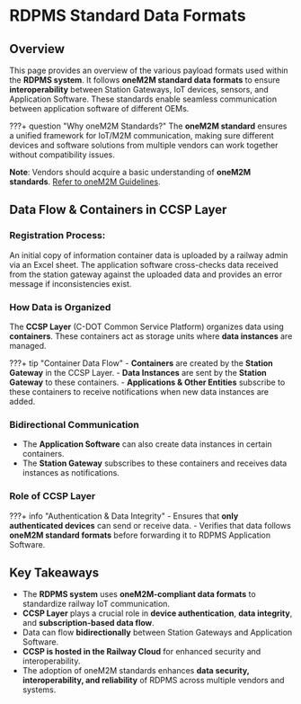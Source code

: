 # RDPMS Standard Data Formats

## Overview
This page provides an overview of the various payload formats used within the **RDPMS system**. It follows **oneM2M standard data formats** to ensure **interoperability** between Station Gateways, IoT devices, sensors, and Application Software. These standards enable seamless communication between application software of different OEMs.

???+ question "Why oneM2M Standards?"
    The **oneM2M standard** ensures a unified framework for IoT/M2M communication, making sure different devices and software solutions from multiple vendors can work together without compatibility issues.

**Note**: Vendors should acquire a basic understanding of **oneM2M standards**. [Refer to oneM2M Guidelines](https://coi.cdot.in/docs/oneM2MGuideline.html).

## Data Flow & Containers in CCSP Layer

### Registration Process: 
An initial copy of information container data is uploaded by a railway admin via an Excel sheet. The application software cross-checks data received from the station gateway against the uploaded data and provides an error message if inconsistencies exist.

### How Data is Organized
The **CCSP Layer** (C-DOT Common Service Platform) organizes data using **containers**. These containers act as storage units where **data instances** are managed.

???+ tip "Container Data Flow"
    - **Containers** are created by the **Station Gateway** in the CCSP Layer.
    - **Data Instances** are sent by the **Station Gateway** to these containers.
    - **Applications & Other Entities** subscribe to these containers to receive notifications when new data instances are added.

### Bidirectional Communication
- The **Application Software** can also create data instances in certain containers.
- The **Station Gateway** subscribes to these containers and receives data instances as notifications.

### Role of CCSP Layer

???+ info "Authentication & Data Integrity"
    - Ensures that **only authenticated devices** can send or receive data.
    - Verifies that data follows **oneM2M standard formats** before forwarding it to RDPMS Application Software.


## Key Takeaways
- The **RDPMS system** uses **oneM2M-compliant data formats** to standardize railway IoT communication.
- **CCSP Layer** plays a crucial role in **device authentication**, **data integrity**, and **subscription-based data flow**.
- Data can flow **bidirectionally** between Station Gateways and Application Software.
- **CCSP is hosted in the Railway Cloud** for enhanced security and interoperability.
- The adoption of oneM2M standards enhances **data security, interoperability, and reliability** of RDPMS across multiple vendors and systems.
